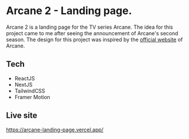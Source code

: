 # Arcane 2 - Landing page.

Arcane 2 is a landing page for the TV series Arcane. The idea for this project came to me after seeing the announcement of Arcane's second season. The design for this project was inspired by the [official website](https://www.arcane.com/) of Arcane.

## Tech

- ReactJS
- NextJS
- TailwindCSS
- Framer Motion

## Live site

https://arcane-landing-page.vercel.app/
